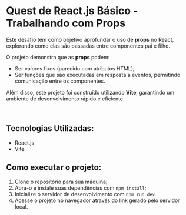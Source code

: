 # Quest de React.js Básico - Trabalhando com Props

Este desafio tem como objetivo aprofundar o uso de **props** no React, explorando como elas são passadas entre componentes pai e filho.

O projeto demonstra que as **props** podem:
- Ser valores fixos (parecido com atributos HTML);
- Ser funções que são executadas em resposta a eventos, permitindo comunicação entre os componentes.

Além disso, este projeto foi construído utilizando **Vite**, garantindo um ambiente de desenvolvimento rápido e eficiente.

<br>

## Tecnologias Utilizadas:
- React.js
- Vite


## Como executar o projeto:
1. Clone o repositório para sua máquina;
2. Abra-o e instale suas dependências com `npm install`;
3. Inicialize o servidor de desenvolvimento com `npm run dev`
4. Acesse o projeto no navegador através do link gerado pelo servidor local.
